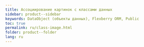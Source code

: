 ```yaml
---
title: Ассоциирование картинок с классами данных
sidebar: product--sidebar
keywords: DataObject (объекты данных), Flexberry ORM, Public
toc: true
permalink: ru/class-image.html
folder: product--folder
lang: ru
---
```


